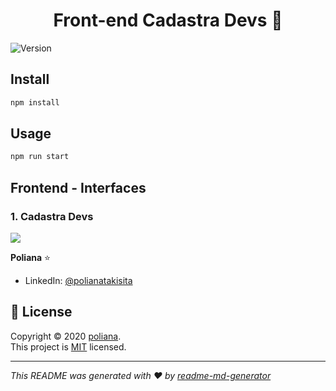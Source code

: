 <h1 align="center">Front-end Cadastra Devs 👋</h1>
<p>
  <img alt="Version" src="https://img.shields.io/badge/version-0.1.0-blue.svg?cacheSeconds=2592000" />
</p>

## Install

```sh
npm install
```

## Usage

```sh
npm run start
```

## Frontend - Interfaces

### 1. Cadastra Devs
<img src='/img/DEVS.png' widht='1000px'>


**Poliana**  ⭐️

* LinkedIn: [@polianatakisita](https://www.linkedin.com/in/polianatakisita)

## 📝 License
Copyright © 2020 [poliana](https://github.com/pollytakisita).<br />
This project is [MIT](https://github.com/pollytakisita/Frontend---Interface/licence) licensed.



***
_This README was generated with ❤️ by [readme-md-generator](https://github.com/kefranabg/readme-md-generator)_